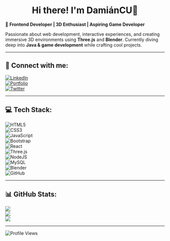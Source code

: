 <div align="center">
<img src="" />
<h1 align="center">Hi there! I'm DamiánCU🐶</h1>
</div>


🚀 **Frontend Developer | 3D Enthusiast | Aspiring Game Developer**  

Passionate about web development, interactive experiences, and creating immersive 3D environments using **Three.js** and **Blender**. Currently diving deep into **Java & game development** while crafting cool projects.  

---

## 🔗 Connect with me:  
[![LinkedIn](https://img.shields.io/badge/LinkedIn-%230077B5.svg?style=for-the-badge&logo=linkedin&logoColor=white)](https://www.linkedin.com/in/dcu7548/)  
[![Portfolio](https://img.shields.io/badge/Portfolio-%23121011.svg?style=for-the-badge&logo=react&logoColor=white)](https://your-portfolio-link.com)  
[![Twitter](https://img.shields.io/badge/Twitter-%231DA1F2.svg?style=for-the-badge&logo=twitter&logoColor=white)](https://twitter.com/yourhandle)  

---

## 💻 Tech Stack:
![HTML5](https://img.shields.io/badge/html5-%23E34F26.svg?style=for-the-badge&logo=html5&logoColor=white)  
![CSS3](https://img.shields.io/badge/css3-%231572B6.svg?style=for-the-badge&logo=css3&logoColor=white)  
![JavaScript](https://img.shields.io/badge/javascript-%23323330.svg?style=for-the-badge&logo=javascript&logoColor=%23F7DF1E)  
![Bootstrap](https://img.shields.io/badge/bootstrap-%238511FA.svg?style=for-the-badge&logo=bootstrap&logoColor=white)  
![React](https://img.shields.io/badge/react-%2320232a.svg?style=for-the-badge&logo=react&logoColor=%2361DAFB)  
![Three.js](https://img.shields.io/badge/threejs-black?style=for-the-badge&logo=three.js&logoColor=white)  
![NodeJS](https://img.shields.io/badge/node.js-6DA55F?style=for-the-badge&logo=node.js&logoColor=white)  
![MySQL](https://img.shields.io/badge/mysql-4479A1.svg?style=for-the-badge&logo=mysql&logoColor=white)  
![Blender](https://img.shields.io/badge/blender-%23F5792A.svg?style=for-the-badge&logo=blender&logoColor=white)  
![GitHub](https://img.shields.io/badge/github-%23121011.svg?style=for-the-badge&logo=github&logoColor=white)  

---

## 📊 GitHub Stats:
![](https://github-readme-stats.vercel.app/api?username=DamianCU&theme=tokyonight&hide_border=false&include_all_commits=true&count_private=true)  
![](https://github-readme-streak-stats.herokuapp.com/?user=DamianCU&theme=tokyonight&hide_border=false)  
![](https://github-readme-stats.vercel.app/api/top-langs/?username=DamianCU&theme=tokyonight&hide_border=false&include_all_commits=true&count_private=true&layout=compact)  

---


![Profile Views](https://visitcount.itsvg.in/api?id=DamianCU&icon=6&color=0)  

<!-- Generated with ❤️ using GPRM ( https://gprm.itsvg.in ) -->
